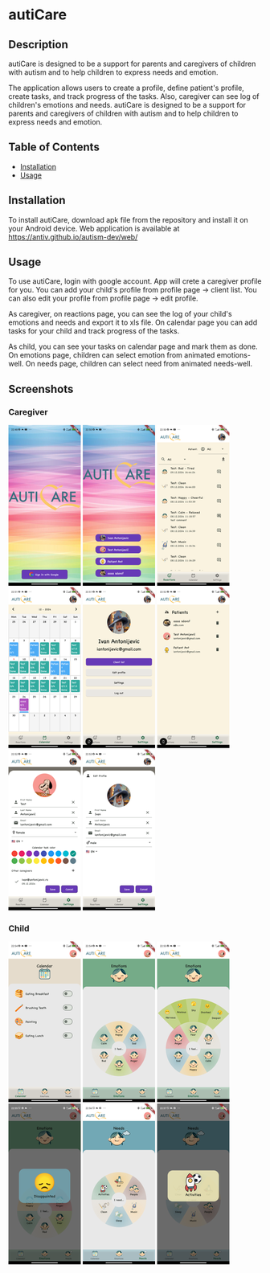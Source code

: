 # autiCare

## Description
autiCare is designed to be a support for parents and caregivers of children with autism and to help children to express needs and emotion.

The application allows users to create a profile, define patient's profile, create tasks, and track progress of the tasks.
Also, caregiver can see log of children's emotions and needs.
autiCare is designed to be a support for parents and caregivers of children with autism and to help children to express needs and emotion.

## Table of Contents
* [Installation](#installation)
* [Usage](#usage)

## Installation
To install autiCare, download apk file from the repository and install it on your Android device.
Web application is available at https://antiv.github.io/autism-dev/web/

## Usage
To use autiCare, login with google account. App will crete a caregiver profile for you. 
You can add your child's profile from profile page -> client list. 
You can also edit your profile from profile page -> edit profile.

As caregiver, on reactions page, you can see the log of your child's emotions and needs and export it to xls file.
On calendar page you can add tasks for your child and track progress of the tasks.

As child, you can see your tasks on calendar page and mark them as done.
On emotions page, children can select emotion from animated emotions-well.
On needs page, children can select need from animated needs-well.

## Screenshots

### Caregiver
![Screenshot](./screenshots/1.png)
![Screenshot](./screenshots/2.png)
![Screenshot](./screenshots/3.png)
![Screenshot](./screenshots/4.png)
![Screenshot](./screenshots/5.png)
![Screenshot](./screenshots/6.png)
![Screenshot](./screenshots/7.png)
![Screenshot](./screenshots/8.png)

### Child
![Screenshot](./screenshots/9.png)
![Screenshot](./screenshots/10.png)
![Screenshot](./screenshots/11.png)
![Screenshot](./screenshots/12.png)
![Screenshot](./screenshots/13.png)
![Screenshot](./screenshots/14.png)
    

